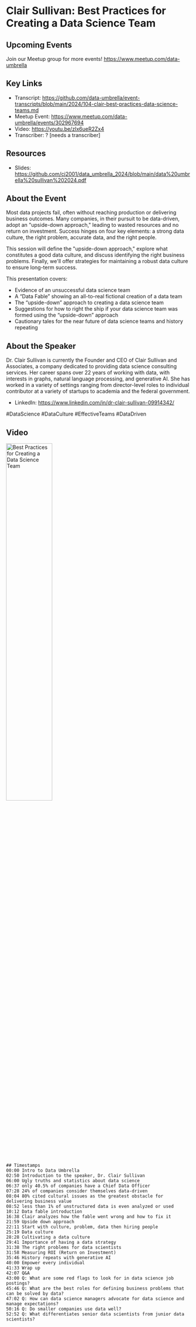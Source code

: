 # Clair Sullivan:  Best Practices for Creating a Data Science Team

## Upcoming Events
Join our Meetup group for more events!
https://www.meetup.com/data-umbrella

## Key Links
- Transcript: https://github.com/data-umbrella/event-transcripts/blob/main/2024/104-clair-best-practices-data-science-teams.md
- Meetup Event: https://www.meetup.com/data-umbrella/events/302967694
- Video: https://youtu.be/zIx6ueR2Zx4
- Transcriber:  ? [needs a transcriber]

## Resources
- Slides: https://github.com/cj2001/data_umbrella_2024/blob/main/data%20umbrella%20sullivan%202024.pdf

## About the Event
Most data projects fail, often without reaching production or delivering business outcomes. Many companies, in their pursuit to be data-driven, adopt an "upside-down approach," leading to wasted resources and no return on investment. Success hinges on four key elements: a strong data culture, the right problem, accurate data, and the right people.

This session will define the "upside-down approach," explore what constitutes a good data culture, and discuss identifying the right business problems. Finally, we'll offer strategies for maintaining a robust data culture to ensure long-term success.

This presentation covers:

- Evidence of an unsuccessful data science team
- A “Data Fable” showing an all-to-real fictional creation of a data team
- The “upside-down” approach to creating a data science team
- Suggestions for how to right the ship if your data science team was formed using the “upside-down” approach
- Cautionary tales for the near future of data science teams and history repeating


## About the Speaker
Dr. Clair Sullivan is currently the Founder and CEO of Clair Sullivan and Associates, a company dedicated to providing data science consulting services. Her career spans over 22 years of working with data, with interests in graphs, natural language processing, and generative AI. She has worked in a variety of settings ranging from director-level roles to individual contributor at a variety of startups to academia and the federal government.

- LinkedIn: https://www.linkedin.com/in/dr-clair-sullivan-09914342/

#DataScience #DataCulture #EffectiveTeams #DataDriven

## Video
<a href="http://www.youtube.com/watch?feature=player_embedded&v=zIx6ueR2Zx4" target="_blank"><img src="http://img.youtube.com/vi/zIx6ueR2Zx4/0.jpg"
alt="Best Practices for Creating a Data Science Team" width="50%" /></a>

```
## Timestamps
00:00 Intro to Data Umbrella
02:50 Introduction to the speaker, Dr. Clair Sullivan  
06:00 Ugly truths and statistics about data science  
06:37 only 40.5% of companies have a Chief Data Officer  
07:28 24% of companies consider themselves data-driven  
08:04 80% cited cultural issues as the greatest obstacle for delivering business value  
08:52 less than 1% of unstructured data is even analyzed or used  
10:12 Data fable introduction  
16:38 Clair analyzes how the fable went wrong and how to fix it  
21:59 Upside down approach  
22:11 Start with culture, problem, data then hiring people  
25:19 Data culture  
28:28 Cultivating a data culture  
29:41 Importance of having a data strategy  
31:38 The right problems for data scientists  
31:58 Measuring ROI (Return on Investment)  
35:46 History repeats with generative AI  
40:00 Empower every individual  
41:33 Wrap up  
42:07 Q&A  
43:00 Q: What are some red flags to look for in data science job postings?  
45:46 Q: What are the best roles for defining business problems that can be solved by data?  
47:02 Q: How can data science managers advocate for data science and manage expectations?  
50:16 Q: Do smaller companies use data well?  
52:52 Q: What differentiates senior data scientists from junior data scientists?  
```
